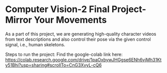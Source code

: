 # Computer Vision-2 Final Project-Mirror Your Movements

As a part of this project, we are generating high-quality character videos from text descriptions and also control their pose via the given control signal, i.e., human skeletons.

Steps to run the project:
Find the google-colab link here: https://colab.research.google.com/drive/1paOxbywJHGgse6ENh6vjMh31Kty51Bhi?usp=sharing#scrollTo=CnG3XvyL-cQ6

